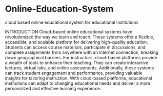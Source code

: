 # Online-Education-System
cloud based online educational system for educational Institutions

INTRODUCTION
Cloud-based online educational systems have revolutionized the way we learn and teach. These systems offer
a flexible, accessible, and scalable platform for delivering high-quality education. Students can access course
materials, participate in discussions, and complete assignments from anywhere with an internet connection,
breaking down geographical barriers.
For instructors, cloud-based platforms provide a wealth of tools to enhance their teaching. They can create
interactive lectures, virtual labs, and online assessments. Additionally, these systems can track student
engagement and performance, providing valuable insights for tailoring instruction.
With cloud-based platforms, educational institutions can adapt to changing educational needs and deliver a
more personalized and effective learning experience.